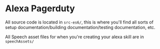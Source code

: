 # Alexa Pagerduty #

All source code is located in `src-es6/`, this is where you'll find all sorts
of setup documentation/building documentation/testing documentation, etc.

All Speech asset files for when you're creating your alexa skill are in `speechAssets/`
